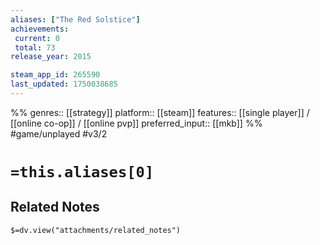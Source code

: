 ```yaml
---
aliases: ["The Red Solstice"]
achievements:
 current: 0
 total: 73
release_year: 2015

steam_app_id: 265590
last_updated: 1750038685
---
```

%%
genres:: [[strategy]]
platform:: [[steam]]
features:: [[single player]] / [[online co-op]] / [[online pvp]]
preferred_input:: [[mkb]]
%%
#game/unplayed
#v3/2

# `=this.aliases[0]`
## Related Notes
`$=dv.view("attachments/related_notes")`